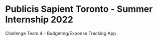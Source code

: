 # Publicis Sapient Toronto - Summer Internship 2022

Challenge Team 4 - Budgeting/Expense Tracking App
